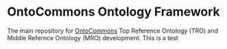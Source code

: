 # OntoCommons Ontology Framework
The main repository for [OntoCommons](https://ontocommons.eu) Top Reference Ontology (TRO) and Middle Refernce Ontology (MRO) development.
This is a test
